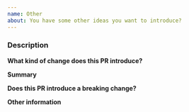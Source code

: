 ```yaml
---
name: Other
about: You have some other ideas you want to introduce? 
---
```


### Description

<!-- Thanks for submitting a pull request! Please provide enough information so that others can review your pull request. -->

**What kind of change does this PR introduce?**
<!-- E.g. a bugfix, feature, refactoring, build related change, etc… -->

**Summary**
<!-- Explain the **motivation** for making this change. What existing problem does the pull request solve? -->
<!-- Try to link to an open issue for more information. -->

**Does this PR introduce a breaking change?**
<!-- If this PR introduces a breaking change, please describe the impact and a migration path for existing applications. -->

**Other information**
